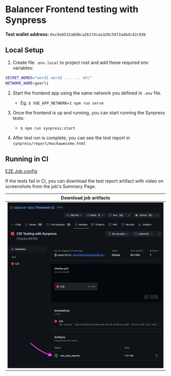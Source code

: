 # Balancer Frontend testing with Synpress

**Test wallet address:** `0xc9a9532a0d0ca26174caa328c5972a4bdc42c93b`

## Local Setup

1. Create file `.env.local` to project root and add these required env variables:

```sh
SECRET_WORDS="word1 word2 ... ... etc"
NETWORK_NAME=goerli
```

2. Start the frontend app using the same network you defined in `.env` file.

   - Eg. `$ VUE_APP_NETWORK=1 npm run serve`

3. Once the frontend is up and running, you can start running the Synpress tests:

   - `$ npm run synpress:start`

4. After test run is complete, you can see the test report in `synpress/report/mochawesome.html`

## Running in CI

[E2E Job config](https://github.com/balancer-labs/frontend-v2/blob/develop/.github/workflows/checks.yml)

If the tests fail in CI, you can download the test report artifact with video on screenshots from the job's Summary Page.

| Download job artifacts                                                            |
| --------------------------------------------------------------------------------- |
| <img width="600" alt="Download job artifacts" src="./Download job artifacts.png"> |
